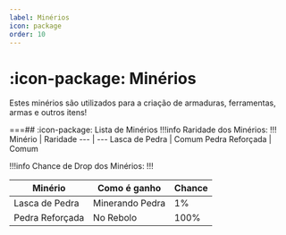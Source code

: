 ```yaml
---
label: Minérios
icon: package
order: 10
---
```


# :icon-package: Minérios

Estes minérios são utilizados para a criação de armaduras, ferramentas, armas e outros itens!

===## :icon-package: Lista de Minérios
!!!info Raridade dos Minérios:
!!!
Minério         | Raridade
---             | ---
Lasca de Pedra  | Comum
Pedra Reforçada | Comum



!!!info Chance de Drop dos Minérios:
!!!

Minério         | Como é ganho | Chance
---             | --- | ---
Lasca de Pedra  | Minerando Pedra | 1%
Pedra Reforçada | No Rebolo | 100%
